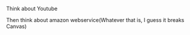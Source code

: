 Think about Youtube

Then think about amazon webservice(Whatever that is, I guess it breaks Canvas)

